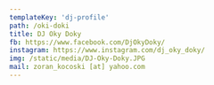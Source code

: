 ```yaml
---
templateKey: 'dj-profile'
path: /oki-doki
title: DJ Oky Doky
fb: https://www.facebook.com/DjOkyDoky/
instagram: https://www.instagram.com/dj_oky_doky/
img: /static/media/DJ-Oky-Doky.JPG
mail: zoran_kocoski [at] yahoo.com
---
```

